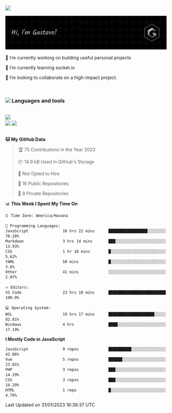 <img src="https://user-images.githubusercontent.com/74038190/214644152-52f47eb3-5e31-4f47-8758-05c9468d5596.gif" width="30">

![Header](./images/github-header.png)

🔭 I’m currently working on building useful personal projects

🌱 I’m currently learning socket.io

👯 I’m looking to collaborate on a high-impact project.

<br>

### <img src="https://user-images.githubusercontent.com/74038190/212744289-c46f1717-bfc9-4724-8ef3-4b08e3583110.gif" width="20"> Languages and tools

<br>

<img src="https://skillicons.dev/icons?i=html,css,js,ts,react,redux,sass,tailwind,materialui,nodejs,nextjs,express,mongodb,mysql,postgres,md,docker,figma,git,jest,netlify,vercel,regex,vite,webpack,vscode&perline=15" width="500"/>
<div>
    <img src="https://www.svgrepo.com/show/353709/eslint.svg" width="30">
    <img src="https://www.svgrepo.com/show/354202/postman-icon.svg" width="30">
</div>
<br>

<!--START_SECTION:waka-->
**🐱 My GitHub Data** 

> 🏆 75 Contributions in the Year 2023
 > 
> 📦 14.9 kB Used in GitHub's Storage 
 > 
> 🚫 Not Opted to Hire
 > 
> 📜 16 Public Repositories 
 > 
> 🔑 8 Private Repositories  
 > 
📊 **This Week I Spent My Time On** 

```text
⌚︎ Time Zone: America/Havana

💬 Programming Languages: 
JavaScript               16 hrs 22 mins      █████████████████░░░░░░░░   70.28% 
Markdown                 3 hrs 14 mins       ███░░░░░░░░░░░░░░░░░░░░░░   13.93% 
CSS                      1 hr 18 mins        █░░░░░░░░░░░░░░░░░░░░░░░░   5.62% 
YAML                     50 mins             █░░░░░░░░░░░░░░░░░░░░░░░░   3.6% 
Other                    41 mins             ░░░░░░░░░░░░░░░░░░░░░░░░░   2.97%

🔥 Editors: 
VS Code                  23 hrs 18 mins      █████████████████████████   100.0%

💻 Operating System: 
WSL                      19 hrs 17 mins      ████████████████████░░░░░   82.81% 
Windows                  4 hrs               ████░░░░░░░░░░░░░░░░░░░░░   17.19%

```

**I Mostly Code in JavaScript** 

```text
JavaScript               9 repos             ██████████░░░░░░░░░░░░░░░   42.86% 
Vue                      5 repos             ██████░░░░░░░░░░░░░░░░░░░   23.81% 
PHP                      3 repos             ███░░░░░░░░░░░░░░░░░░░░░░   14.29% 
CSS                      3 repos             ███░░░░░░░░░░░░░░░░░░░░░░   14.29% 
HTML                     1 repo              █░░░░░░░░░░░░░░░░░░░░░░░░   4.76%

```



 Last Updated on 31/01/2023 16:39:37 UTC
<!--END_SECTION:waka-->